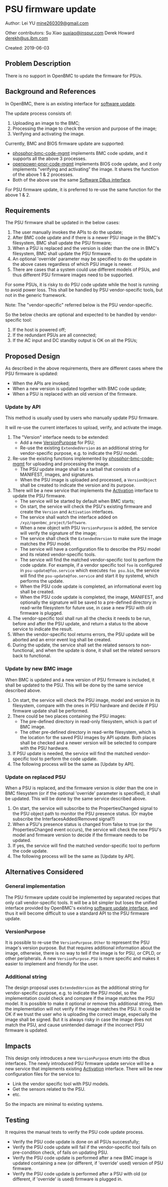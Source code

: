 # PSU firmware update

Author: Lei YU <mine260309@gmail.com> <LeiYU>

Other contributors: Su Xiao <suxiao@inspur.com> Derek Howard <derekh@us.ibm.com>

Created: 2019-06-03

## Problem Description

There is no support in OpenBMC to update the firmware for PSUs.

## Background and References

In OpenBMC, there is an existing interface for [software update][1].

The update process consists of:

1. Uploading an image to the BMC;
2. Processing the image to check the version and purpose of the image;
3. Verifying and activating the image.

Currently, BMC and BIOS firmware update are supported:

- [phosphor-bmc-code-mgmt][2] implements BMC code update, and it supports all
  the above 3 processes.
- [openpower-pnor-code-mgmt][3] implements BIOS code update, and it only
  implements "verifying and activating" the image. It shares the function of the
  above 1 & 2 processes.
- Both of the above use the same [Software DBus interface][1].

For PSU firmware update, it is preferred to re-use the same function for the
above 1 & 2.

## Requirements

The PSU firmware shall be updated in the below cases:

1. The user manually invokes the APIs to do the update;
2. After BMC code update and if there is a newer PSU image in the BMC's
   filesystem, BMC shall update the PSU firmware;
3. When a PSU is replaced and the version is older than the one in BMC's
   filesystem, BMC shall update the PSU firmware.
4. An optional 'override' parameter may be specified to do the update
   in the above cases regardless of which PSU image is newer.
5. There are cases that a system could use different models of PSUs, and thus
   different PSU firmware images need to be supported.

For some PSUs, it is risky to do PSU code update while the host is running to
avoid power loss. This shall be handled by PSU vendor-specific tools, but not in
the generic framework.

Note: The "vendor-specific" referred below is the PSU vendor-specific.

So the below checks are optional and expected to be handled by vendor-specific
tool:

1. If the host is powered off;
2. If the redundant PSUs are all connected;
3. If the AC input and DC standby output is OK on all the PSUs;

## Proposed Design

As described in the above requirements, there are different cases where the PSU
firmware is updated:

- When the APIs are invoked;
- When a new version is updated together with BMC code update;
- When a PSU is replaced with an old version of the firmware.

### Update by API

This method is usually used by users who manually update PSU firmware.

It will re-use the current interfaces to upload, verify, and activate the image.

1. The "Version" interface needs to be extended:
   - Add a new [VersionPurpose][4] for PSU;
   - Re-use the existing `ExtendedVersion` as an additional string for
     vendor-specific purpose, e.g. to indicate the PSU model.
2. Re-use the existing functions implemented by [phosphor-bmc-code-mgmt][2] for
   uploading and processing the image.
   - The PSU update image shall be a tarball that consists of a MANIFEST,
     images, and signatures.
   - When the PSU image is uploaded and processed, a `VersionObject` shall be
     created to indicate the version and its purpose.
3. There will be a new service that implements the [Activation][5] interface to
   update the PSU firmware.
   - The service will be started by default when BMC starts;
   - On start, the service will check the PSU's existing firmware and create the
     `Version` and `Activation` interfaces.
   - The service shall watch the interface added on
     `/xyz/openbmc_project/Software`.
   - When a new object with PSU `VersionPurpose` is added, the service will
     verify the signature of the image;
   - The service shall check the `ExtendedVersion` to make sure the image
     matches the PSU model.
   - The service will have a configuration file to describe the PSU model and
     its related vendor-specific tools.
   - The service will find the matched vendor-specific tool to perform the code
     update. For example, if a vendor specific tool `foo` is configured in
     `psu-update@foo.service` which executes `foo psu.bin`, the service will
     find the `psu-update@foo.service` and start it by systemd, which performs
     the update.
   - When the PSU code update is completed, an informational event log shall be
     created.
   - When the PSU code update is completed, the image, MANIFEST, and optionally
     the signature will be saved to a pre-defined directory in read-write
     filesystem for future use, in case a new PSU with old firmware is plugged.
4. The vendor-specific tool shall run all the checks it needs to be run, before
   and after the PSU update, and return a status to the above service to
   indicate the result.
5. When the vendor-specific tool returns errors, the PSU update will be aborted
   and an error event log shall be created.
6. During the update, the service shall set the related sensors to
   non-functional, and when the update is done, it shall set the related sensors
   back to functional.

### Update by new BMC image

When BMC is updated and a new version of PSU firmware is included, it shall be
updated to the PSU. This will be done by the same service described above.

1. On start, the service will check the PSU image, model and version in its
   filesystem, compare with the ones in PSU hardware and decide if PSU firmware
   update shall be performed.
2. There could be two places containing the PSU images:
   - The pre-defined directory in read-only filesystem, which is part of BMC
     image.
   - The other pre-defined directory in read-write filesystem, which is the
     location for the saved PSU images by API update. Both places shall be
     checked and a newer version will be selected to compare with the PSU
     hardware.
3. If PSU update is needed, the service will find the matched vendor-specific
   tool to perform the code update.
4. The following process will be the same as [Update by API].

### Update on replaced PSU

When a PSU is replaced, and the firmware version is older than the one in BMC
filesystem (or if the optional 'override' parameter is specified), it shall be
updated. This will be done by the same service described above.

1. On start, the service will subscribe to the PropertiesChanged signal to the
   PSU object path to monitor the PSU presence status. (Or maybe subscribe the
   InterfacesAdded/Removed signal?)
2. When a PSU's presence status is changed from false to true (or the
   PropertiesChanged event occurs), the service will check the new PSU's model
   and firmware version to decide if the firmware needs to be updated.
3. If yes, the service will find the matched vendor-specific tool to perform the
   code update.
4. The following process will be the same as [Update by API].

## Alternatives Considered

### General implementation

The PSU firmware update could be implemented by separated recipes that only call
vendor-specific tools. It will be a bit simpler but loses the unified interface
provided by OpenBMC's existing [software update interface][1], and thus it will
become difficult to use a standard API to the PSU firmware update.

### VersionPurpose

It is possible to re-use the `VersionPurpose.Other` to represent the PSU image's
version purpose. But that requires additional information about the image,
otherwise, there is no way to tell if the image is for PSU, or CPLD, or other
peripherals. A new `VersionPurpose.PSU` is more specific and makes it easier to
implement and friendly for the user.

### Additional string

The design proposal uses `ExtendedVersion` as the additional string for
vendor-specific purpose, e.g. to indicate the PSU model, so the implementation
could check and compare if the image matches the PSU model. It is possible to
make it optional or remove this additional string, then the implementation will
not verify if the image matches the PSU. It could be OK if we trust the user who
is uploading the correct image, especially the image shall be signed. But it is
always risky in case the image does not match the PSU, and cause unintended
damage if the incorrect PSU firmware is updated.

## Impacts

This design only introduces a new `VersionPurpose` enum into the dbus
interfaces. The newly introduced PSU firmware update service will be a new
service that implements existing [Activation][5] interface. There will be new
configuration files for the service to:

- Link the vendor specific tool with PSU models.
- Get the sensors related to the PSU.
- etc.

So the impacts are minimal to existing systems.

## Testing

It requires the manual tests to verify the PSU code update process.

- Verify the PSU code update is done on all PSUs successfully;
- Verify the PSU code update will fail if the vendor-specific tool fails on
  pre-condition check, of fails on updating PSU.
- Verify the PSU code update is performed after a new BMC image is updated
  containing a new (or different, if 'override' used) version of PSU firmware.
- Verify the PSU code update is performed after a PSU with old (or different,
  if 'override' is used) firmware is plugged in.

[1]:
  https://github.com/openbmc/phosphor-dbus-interfaces/tree/master/yaml/xyz/openbmc_project/Software
[2]: https://github.com/openbmc/phosphor-bmc-code-mgmt/
[3]: https://github.com/openbmc/openpower-pnor-code-mgmt/
[4]:
  https://github.com/openbmc/phosphor-dbus-interfaces/blob/57b878d048f929643276f1bf7fdf750abc4bde8b/xyz/openbmc_project/Software/Version.interface.yaml#L14
[5]:
  https://github.com/openbmc/phosphor-dbus-interfaces/blob/master/yaml/xyz/openbmc_project/Software/Activation.interface.yaml
